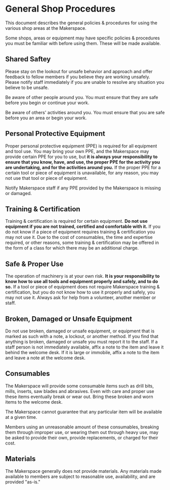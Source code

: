 # General Shop Procedures

This document describes the general policies & procedures for using the various shop areas at the Makerspace.

Some shops, areas or equipment may have specific policies & procedures you must be familiar with before using them. These will be made available.

## Shared Saftey

Please stay on the lookout for unsafe behavior and approach and offer feedback to fellow members if you believe they are working unsafely. Please notify staff immediately if you are unable to resolve any situation you believe to be unsafe.

Be aware of other people around you. You must ensure that they are safe before you begin or continue your work.

Be aware of others' activities around you. You must ensure that you are safe before you an area or begin your work.

## Personal Protective Equipment

Proper personal protective equipment (PPE) is required for all equipment and tool use. You may bring your own PPE, and the Makerspace may provide certain PPE for you to use, but **it is always your responsibility to ensure that you know, have, and use, the proper PPE for the activity you are undertaking, and for the activities around you.** If the proper PPE for a certain tool or piece of equipment is unavailable, for any reason, you may not use that tool or piece of equipment. 

Notify Makerspace staff if any PPE provided by the Makerspace is missing or damaged.

## Training & Certification

Training & certification is required for certain equipment. **Do not use equipment if you are not trained, certified and comfortable with it.** If you do not know if a piece of equipment requires training & certification you may not use it. Due to the cost of consumables, the time and expertise required, or other reasons, some training & certification may be offered in the form of a class for which there may be an additional charge.

## Safe & Proper Use

The operation of machinery is at your own risk. **It is your responsibility to know how to use all tools and equipment properly and safely, and to do so.** If a tool or piece of equipment does not require Makerspace training & certification, but you do not know how to use it properly and safely, you may not use it. Always ask for help from a volunteer, another member or staff.

## Broken, Damaged or Unsafe Equipment

Do not use broken, damaged or unsafe equipment, or equipment that is marked as such with a note, a lockout, or another method. If you find that anything is broken, damaged or unsafe you must report it to the staff. If a staff person is not immediately available, affix a note to the item and leave it behind the welcome desk. If it is large or immobile, affix a note to the item and leave a note at the welcome desk.

## Consumables

The Makerspace will provide some consumable items such as drill bits, mills, inserts, saw blades and abrasives. Even with care and proper use these items eventually break or wear out. Bring these broken and worn items to the welcome desk.

The Makerspace cannot guarantee that any particular item will be available at a given time.

Members using an unreasonable amount of these consumables, breaking them through improper use, or wearing them out through heavy use, may be asked to provide their own, provide replacements, or charged for their cost.

## Materials

The Makerspace generally does not provide materials. Any materials made available to members are subject to reasonable use, availability, and are provided "as-is."
